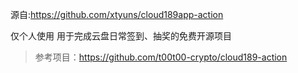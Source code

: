 
源自:https://github.com/xtyuns/cloud189app-action

仅个人使用
用于完成云盘日常签到、抽奖的免费开源项目

> 参考项目：https://github.com/t00t00-crypto/cloud189-action  
